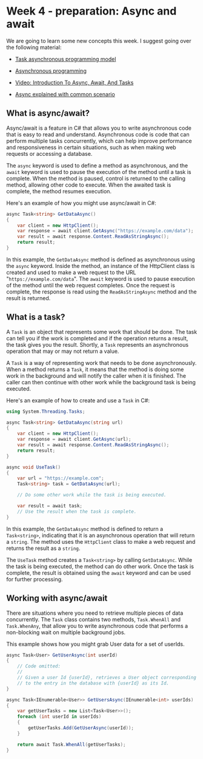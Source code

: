 # Week 4 - preparation: Async and await

We are going to learn some new concepts this week.
I suggest going over the following material:

- [Task asynchronous programming model](https://learn.microsoft.com/en-us/dotnet/csharp/asynchronous-programming/task-asynchronous-programming-model)
- [Asynchronous programming](https://learn.microsoft.com/en-gb/dotnet/csharp/asynchronous-programming/async-scenarios)
- [Video: Introduction To Async, Await, And Tasks](https://www.youtube.com/watch?v=X9N5r6kMOxw)

- [Async explained with common scenario](https://learn.microsoft.com/en-us/dotnet/csharp/asynchronous-programming)
## What is async/await?
Async/await is a feature in C# that allows you to write asynchronous code that is easy to read and understand. Asynchronous code is code that can perform multiple tasks concurrently, which can help improve performance and responsiveness in certain situations, such as when making web requests or accessing a database.

The `async` keyword is used to define a method as asynchronous, and the `await` keyword is used to pause the execution of the method until a task is complete. When the method is paused, control is returned to the calling method, allowing other code to execute. When the awaited task is complete, the method resumes execution.

Here's an example of how you might use async/await in C#:

```csharp
async Task<string> GetDataAsync()
{
    var client = new HttpClient();
    var response = await client.GetAsync("https://example.com/data");
    var result = await response.Content.ReadAsStringAsync();
    return result;
}
```

In this example, the `GetDataAsync` method is defined as asynchronous using the `async` keyword. Inside the method, an instance of the HttpClient class is created and used to make a web request to the URL "`https://example.com/data`". The `await` keyword is used to pause execution of the method until the web request completes. Once the request is complete, the response is read using the `ReadAsStringAsync` method and the result is returned.

## What is a task?
A `Task` is an object that represents some work that should be done. The task can tell you if the work is completed and if the operation returns a result, the task gives you the result. Shortly, a `Task` represents an asynchronous operation that may or may not return a value.

A `Task` is a way of representing work that needs to be done asynchronously. When a method returns a `Task`, it means that the method is doing some work in the background and will notify the caller when it is finished. The caller can then continue with other work while the background task is being executed.

Here's an example of how to create and use a `Task` in C#:

```csharp
using System.Threading.Tasks;

async Task<string> GetDataAsync(string url)
{
    var client = new HttpClient();
    var response = await client.GetAsync(url);
    var result = await response.Content.ReadAsStringAsync();
    return result;
}

async void UseTask()
{
    var url = "https://example.com";
    Task<string> task = GetDataAsync(url);

    // Do some other work while the task is being executed.

    var result = await task;
    // Use the result when the task is complete.
}

```

In this example, the `GetDataAsync` method is defined to return a `Task<string>`, indicating that it is an asynchronous operation that will return a `string`. The method uses the `HttpClient` class to make a web request and returns the result as a `string`.

The `UseTask` method creates a `Task<string>` by calling `GetDataAsync`. While the task is being executed, the method can do other work. Once the task is complete, the result is obtained using the `await` keyword and can be used for further processing.

## Working with async/await

There are situations where you need to retrieve multiple pieces of data concurrently. The `Task` class contains two methods, `Task.WhenAll` and `Task.WhenAny`, that allow you to write asynchronous code that performs a non-blocking wait on multiple background jobs.

This example shows how you might grab User data for a set of userIds.

```csharp
async Task<User> GetUserAsync(int userId)
{
    // Code omitted:
    //
    // Given a user Id {userId}, retrieves a User object corresponding
    // to the entry in the database with {userId} as its Id.
}

async Task<IEnumerable<User>> GetUsersAsync(IEnumerable<int> userIds)
{
    var getUserTasks = new List<Task<User>>();
    foreach (int userId in userIds)
    {
        getUserTasks.Add(GetUserAsync(userId));
    }

    return await Task.WhenAll(getUserTasks);
}
```